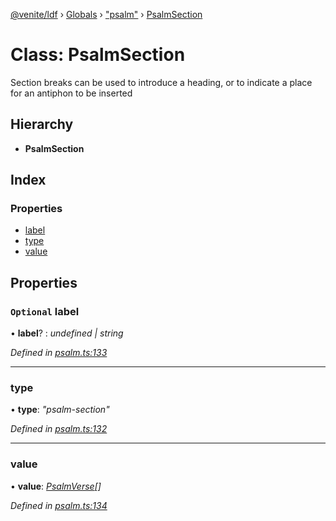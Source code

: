 [@venite/ldf](../README.md) › [Globals](../globals.md) › ["psalm"](../modules/_psalm_.md) › [PsalmSection](_psalm_.psalmsection.md)

# Class: PsalmSection

Section breaks can be used to introduce a heading, or to indicate a place for an antiphon to be inserted

## Hierarchy

* **PsalmSection**

## Index

### Properties

* [label](_psalm_.psalmsection.md#optional-label)
* [type](_psalm_.psalmsection.md#type)
* [value](_psalm_.psalmsection.md#value)

## Properties

### `Optional` label

• **label**? : *undefined | string*

*Defined in [psalm.ts:133](https://github.com/gbj/venite/blob/e28179e4/ldf/src/psalm.ts#L133)*

___

###  type

• **type**: *"psalm-section"*

*Defined in [psalm.ts:132](https://github.com/gbj/venite/blob/e28179e4/ldf/src/psalm.ts#L132)*

___

###  value

• **value**: *[PsalmVerse](_psalm_.psalmverse.md)[]*

*Defined in [psalm.ts:134](https://github.com/gbj/venite/blob/e28179e4/ldf/src/psalm.ts#L134)*
